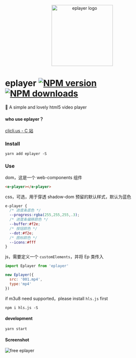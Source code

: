 <p align="center"><img src="http://ww1.sinaimg.cn/large/0065Zy9egy1fvcjfzaa1lj30dw0dwwhe.jpg" alt="eplayer logo" width="200px"></p>


# eplayer [![NPM version](https://img.shields.io/npm/v/eplayer.svg?style=flat-square)](https://npmjs.com/package/eplayer) [![NPM downloads](https://img.shields.io/npm/dm/eplayer.svg?style=flat-square)](https://npmjs.com/package/eplayer)

:dart: A simple and lovely html5 video player

#### who use eplayer？

[clicli.us - C 站](https://www.clicli.us/)

### Install
```shell
yarn add eplayer -S
```

### Use

dom，这是一个 web-components 组件

```html
<e-player></e-player>
```
css，可选，用于穿透 shadow-dom 预留的默认样式，默认为蓝色
```css
e-player {
  /* 进度条底色 */
  --progress:rgba(255,255,255,.3);
  /* 进度条偏移颜色 */
  --buffer:#f2e;
  /* 按钮颜色 */
  --dot:#f2e;
  /* 图标颜色 */
  --icons:#fff
}
```

js，需要定义一个 `customElements`，并将 Ep 类传入

```javascript
import Eplayer from 'eplayer'

new Eplayer({
  src: '001.mp4',
  type:'mp4'
})
```

if m3u8 need supported，please install `hls.js` first

```shell
npm i hls.js -S
```

#### development

```shell
yarn start
```

#### Screenshot

![free eplayer](http://wx3.sinaimg.cn/mw690/0060lm7Tly1fvbny9g6ycj30rr0fmtol.jpg)
